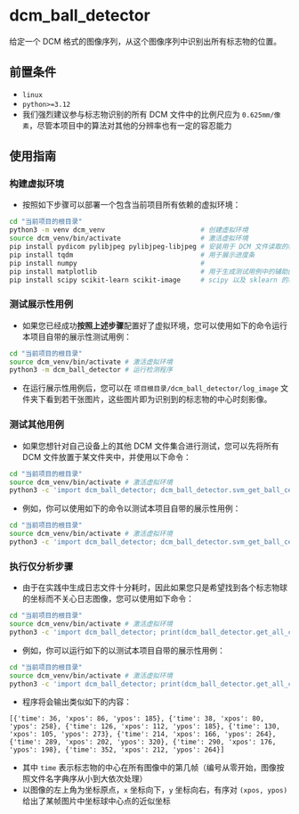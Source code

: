 # dcm_ball_detector
给定一个 DCM 格式的图像序列，从这个图像序列中识别出所有标志物的位置。

## 前置条件

- `linux`
- `python>=3.12`
- 我们强烈建议参与标志物识别的所有 DCM 文件中的比例尺应为 `0.625mm/像素`，尽管本项目中的算法对其他的分辨率也有一定的容忍能力

## 使用指南

### 构建虚拟环境

- 按照如下步骤可以部署一个包含当前项目所有依赖的虚拟环境：

```bash
cd "当前项目的根目录"
python3 -m venv dcm_venv                        # 创建虚拟环境
source dcm_venv/bin/activate                    # 激活虚拟环境
pip install pydicom pylibjpeg pylibjpeg-libjpeg # 安装用于 DCM 文件读取的相关依赖
pip install tqdm                                # 用于展示进度条
pip install numpy                               # 
pip install matplotlib                          # 用于生成测试用例中的辅助图像，在生产环境下不需要此库
pip install scipy scikit-learn scikit-image     # scipy 以及 sklearn 的相关功能
```

### 测试展示性用例

- 如果您已经成功**按照上述步骤**配置好了虚拟环境，您可以使用如下的命令运行本项目自带的展示性测试用例：

```bash
cd "当前项目的根目录"
source dcm_venv/bin/activate # 激活虚拟环境
python3 -m dcm_ball_detector # 运行检测程序
```

- 在运行展示性用例后，您可以在 `项目根目录/dcm_ball_detector/log_image` 文件夹下看到若干张图片，这些图片即为识别到的标志物的中心时刻影像。

### 测试其他用例

- 如果您想针对自己设备上的其他 DCM 文件集合进行测试，您可以先将所有 DCM 文件放置于某文件夹中，并使用以下命令：

```bash
cd "当前项目的根目录"
source dcm_venv/bin/activate # 激活虚拟环境
python3 -c 'import dcm_ball_detector; dcm_ball_detector.svm_get_ball_centers_in_folder_and_dump_log("目标 DCM 所在的文件夹")'
```

- 例如，你可以使用如下的命令以测试本项目自带的展示性用例：

```bash
cd "当前项目的根目录"
source dcm_venv/bin/activate # 激活虚拟环境
python3 -c 'import dcm_ball_detector; dcm_ball_detector.svm_get_ball_centers_in_folder_and_dump_log("./data_sample/2023_01_03_0.625 x 0.625_501/")'
```

### 执行仅分析步骤

- 由于在实践中生成日志文件十分耗时，因此如果您只是希望找到各个标志物球的坐标而不关心日志图像，您可以使用如下命令：

```bash
cd "当前项目的根目录"
source dcm_venv/bin/activate # 激活虚拟环境
python3 -c 'import dcm_ball_detector; print(dcm_ball_detector.get_all_cluster_center_in_folder("目标文件夹"))'
```

- 例如，你可以运行如下的以测试本项目自带的展示性用例：

```bash
cd "当前项目的根目录"
source dcm_venv/bin/activate # 激活虚拟环境
python3 -c 'import dcm_ball_detector; print(dcm_ball_detector.get_all_cluster_center_in_folder("./data_sample/2023_01_03_0.625 x 0.625_501/"))'
```

- 程序将会输出类似如下的内容：

```
[{'time': 36, 'xpos': 86, 'ypos': 185}, {'time': 38, 'xpos': 80, 'ypos': 258}, {'time': 126, 'xpos': 112, 'ypos': 185}, {'time': 130, 'xpos': 105, 'ypos': 273}, {'time': 214, 'xpos': 166, 'ypos': 264}, {'time': 289, 'xpos': 202, 'ypos': 320}, {'time': 290, 'xpos': 176, 'ypos': 198}, {'time': 352, 'xpos': 212, 'ypos': 264}]
```

- 其中 `time` 表示标志物的中心在所有图像中的第几帧（编号从零开始，图像按照文件名字典序从小到大依次处理）
- 以图像的左上角为坐标原点，`x` 坐标向下，`y` 坐标向右，有序对 `(xpos, ypos)` 给出了某帧图片中坐标球中心点的近似坐标

